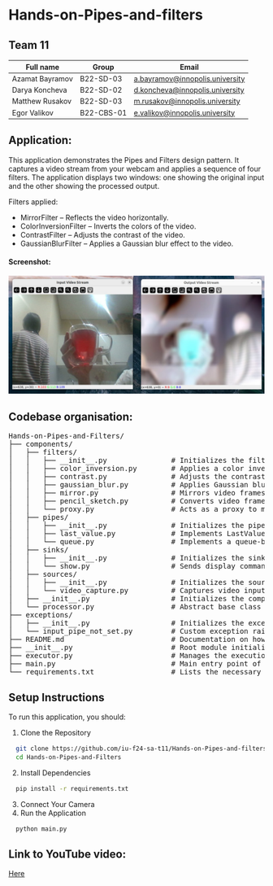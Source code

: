 # Hands-on-Pipes-and-filters

## Team 11
| Full name       | Group     | Email                           |
|-----------------|-----------|---------------------------------|
| Azamat Bayramov | B22-SD-03 | a.bayramov@innopolis.university |
| Darya Koncheva  | B22-SD-02 | d.koncheva@innopolis.university |
| Matthew Rusakov | B22-SD-03 | m.rusakov@innopolis.university  |
| Egor Valikov    | B22-CBS-01| e.valikov@innopolis.university  |

## Application:

This application demonstrates the Pipes and Filters design pattern. It captures a video stream from your webcam and applies a sequence of four filters. The application displays two windows: one showing the original input and the other showing the processed output.

Filters applied:
- MirrorFilter – Reflects the video horizontally.
- ColorInversionFilter – Inverts the colors of the video.
- ContrastFilter – Adjusts the contrast of the video.
- GaussianBlurFilter – Applies a Gaussian blur effect to the video.

#### Screenshot:
![-](https://github.com/iu-f24-sa-t11/Hands-on-Pipes-and-filters/raw/main/raw/screenshot/photo_2024-10-04_00-06-30.jpg)

## Codebase organisation:
<pre>
Hands-on-Pipes-and-Filters/
├── components/
│   ├── filters/
│   │   ├── __init__.py               # Initializes the filters module, making filter classes accessible, defines the abstract `Filter` class
│   │   ├── color_inversion.py        # Applies a color inversion filter to a video stream
│   │   ├── contrast.py               # Adjusts the contrast of frames in a video stream
│   │   ├── gaussian_blur.py          # Applies Gaussian blur to video frames for smoothing
│   │   ├── mirror.py                 # Mirrors video frames horizontally
│   │   ├── pencil_sketch.py          # Converts video frames into a pencil sketch effect
│   │   └── proxy.py                  # Acts as a proxy to manage filters
│   ├── pipes/
│   │   ├── __init__.py               # Initializes the pipes module and defines an abstract Pipe class for handling the put and get operations in the pipeline
│   │   ├── last_value.py             # Implements LastValuePipe, an abstract pipe that holds and returns the last processed value
│   │   └── queue.py                  # Implements a queue-based pipeline that stores processed frames in a queue
│   ├── sinks/
│   │   ├── __init__.py               # Initializes the sinks module, defines the abstract Sink class
│   │   └── show.py                   # Sends display commands to the main thread for rendering video frames on the screen
│   ├── sources/
│   │   ├── __init__.py               # Initializes the sources module, defines the abstract base class `Source`
│   │   └── video_capture.py          # Captures video input from a camera
│   ├── __init__.py                   # Initializes the components module
│   └── processor.py                  # Abstract base class for processing components; defines the structure for data handling and threading control
├── exceptions/
│   ├── __init__.py                   # Initializes the exceptions module, contains the abstract Source class, inheriting from Processor
│   └── input_pipe_not_set.py         # Custom exception raised when an input pipe is not configured
├── README.md                         # Documentation on how to set up and run the project
├── __init__.py                       # Root module initialization file
├── executor.py                       # Manages the execution and orchestration of filters, pipes, and sinks
├── main.py                           # Main entry point of the application; initializes components and starts the video processing
└── requirements.txt                  # Lists the necessary dependencies and Python packages to install
</pre>

## Setup Instructions 
To run this application, you should:
1. Clone the Repository
```bash
  git clone https://github.com/iu-f24-sa-t11/Hands-on-Pipes-and-filters.git
  cd Hands-on-Pipes-and-Filters
```
2. Install Dependencies
```bash
  pip install -r requirements.txt
```
3. Connect Your Camera
4. Run the Application
```bash
  python main.py
```

## Link to YouTube video:
[Here](https://youtu.be/13WoVu_w4Mc)
